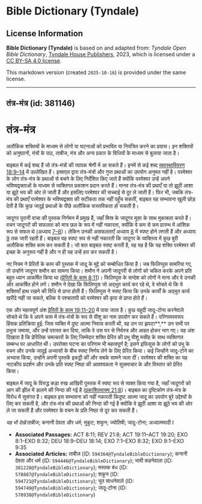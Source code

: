# Bible Dictionary (Tyndale)

## License Information

**Bible Dictionary (Tyndale)** is based on and adapted from: _Tyndale Open Bible Dictionary_, [Tyndale House Publishers](https://tyndaleopenresources.com/), 2023, which is licensed under a [CC BY-SA 4.0 license](https://creativecommons.org/licenses/by-sa/4.0/legalcode.en).

This markdown version (created `2025-10-16`) is provided under the same license.



--------------------------------

## तंत्र-मंत्र (id: 381146)

तंत्र\-मंत्र
============

अलौकिक शक्तियों के माध्यम से लोगों या घटनाओं को प्रभावित या नियंत्रित करने का प्रयास। इन शक्तियों को अनुष्ठानों, मंत्रों के पाठ, ताबीज, मंत्र और अन्य प्रकार के विधियों के माध्यम से बुलाया जाता है।

बाइबल में कई शब्द हैं जो तंत्र\-मंत्रों की व्यापक श्रेणी में आ सकते हैं। इनमें से कई शब्द [व्यवस्थाविवरण 18:9–14](https://ref.ly/Deut18:9-Deut18:14) में उल्लेखित हैं। इस्राएल द्वारा तंत्र\-मंत्रों और गुप्त प्रथाओं का उपयोग अनुमत नहीं है। परमेश्वर के लोग तंत्र\-मंत्र के प्रथाओं से बचने के लिए निर्देशित किए जाते हैं क्योंकि परमेश्वर उन्हें अपने भविष्यद्वक्ताओं के माध्यम से व्यक्तिगत प्रकाशन प्रदान करते हैं। मानव तंत्र\-मंत्र की प्रथाएँ या तो झूठी आशा या झूठे भय की ओर ले जाती हैं और इसलिए परमेश्वर की सच्चाई से दूर ले जाती हैं। फिर भी, जबकि तंत्र\-मंत्र की प्रथाएँ परमेश्वर के भविष्यद्वक्ता की सटीकता तक नहीं पहुँच सकतीं, बाइबल यह सम्भावना खुली छोड़ देती है कि कुछ जादुई प्रथाओं के पीछे अलौकिक वास्तविकता हो सकती है।

जादूगर पुरानी वाचा की पुस्तक निर्गमन में प्रमुख हैं, जहाँ मिस्र के जादूगर मूसा के साथ मुकाबला करते हैं। वचन जादूगरों की सफलता को मात्र छल के रूप में नहीं नकारता, क्योंकि वे कम से कम प्रारम्भ में आंशिक रूप से सफल थे (अध्याय [7–8](https://ref.ly/Exod7:1-Exod8:32))। लेकिन उनकी असफलताएँ अध्याय [8](https://ref.ly/Exod8:1-Exod8:32) में स्पष्ट होने लगती हैं और अध्याय [9](https://ref.ly/Exod9:1-Exod9:35) तक जारी रहती हैं। बाइबल यह स्पष्ट रूप से नहीं नकारती कि जादूगर के व्यक्तित्व में कुछ बुरी अलौकिक शक्ति काम कर सकती है। जो बात बाइबल स्पष्ट करती है, वह यह है कि यह शक्ति परमेश्वर की इच्छा के अनुरूप नहीं है और न ही यह उन्हें हरा कर सकती है।

नए नियम ने प्रेरितों के काम की पुस्तक में जादू के मुद्दे को सम्बोधित किया है। जब फिलिप्पुस सामरिया गए, तो उन्होंने जादूगर शमौन का सामना किया। शमौन ने अपनी जादूगरी से लोगों को चकित करके अपने प्रति बहुत ध्यान आकर्षित किया था ([प्रेरितों के काम 8:11](https://ref.ly/Acts8:11))। फिलिप्पुस के सन्देश को लोगों ने माना और वे उनकी ओर आकर्षित होने लगे। शमौन ने देखा कि फिलिप्पुस जो अद्भुत कार्य कर रहे थे, वे सोचते थे कि ये शक्तियाँ हाथ रखने की विधि से प्राप्त होती हैं। फिलिप्पुस ने स्पष्ट किया कि उनके कार्यों के अद्भुत कार्य खरीदे नहीं जा सकते, बल्कि ये पश्चातापी को परमेश्वर की कृपा से प्राप्त होते हैं।

एक और महत्वपूर्ण अंश [प्रेरितों के काम 19:11–20](https://ref.ly/Acts19:11-Acts19:20) में पाया जाता है। कुछ यहूदी जादू\-टोना करनेवाले सोचते थे कि वे अपने काम में तंत्र\-मंत्रों के रूप से यीशु का नाम उपयोग कर सकते हैं। परिणामस्वरूप हिंसक प्रतिक्रिया हुई: जिस व्यक्ति में दुष्ट आत्मा निवास करती थी, वह उन पर झपटा**,** उन सभी पर प्रभुत्व जमाया, और उन्हें परास्त कर दिया, ताकि वे उस घर से निर्वस्त्र और आहत होकर भाग गए। यह अंश दिखाता है कि प्रेरितिक चमत्कारों के लिए जिम्मेदार शक्ति प्रेरित की प्रभु यीशु मसीह के साथ व्यक्तिगत सम्बन्ध पर आधारित थी। उपरोक्त घटना का परिणाम भी महत्वपूर्ण है; इसने इफिसुस के लोगों को प्रभु के वचन और उनके जादुई अभ्यासों के बीच स्पष्ट निर्णय लेने के लिए प्रेरित किया। कई जिन्होंने जादू\-टोने का अभ्यास किया, उन्होंने अपनी पुस्तकें इकट्ठी कीं और सबके सामने जला दीं। परमेश्वर की शक्ति का यह नाटकीय प्रदर्शन और उनके प्रति स्पष्ट निष्ठा की आवश्यकता ने सुसमाचार के और विस्तार को प्रेरित किया।

बाइबल में जादू के विरुद्ध कड़ा रुख आखिरी पुस्तक में स्पष्ट रूप से व्यक्त किया गया है, जहाँ जादूगरों को आग की झील में डालने की निन्दा की गई है ([प्रकाशितवाक्य 21:8](https://ref.ly/Rev21:8))। बाइबल का दृष्टिकोण तंत्र\-मंत्र के विरोध में सुसंगत है। बाइबल इस सम्भावना को नहीं नकारती किदुष्ट आत्मा जादू का उपयोग बुरे उद्देश्यों के लिए कर सकती है, और तंत्र\-मंत्र की प्रथाओं की निन्दा की गई है क्योंकि वे झूठी आशा या झूठे भय की ओर ले जा सकती हैं और परमेश्वर के वचन के प्रति निष्ठा से दूर कर सकती हैं।

*यह भी देखें* ताबीज; कनानी देवता और धर्म; मुकुट; शकुन; ज्योतिषी; जादू\-टोना; अध्यात्मवादी I

* **Associated Passages:** ACT 8:11; REV 21:8; ACT 19:11–ACT 19:20; EXO 8:1–EXO 8:32; DEU 18:9–DEU 18:14; EXO 7:1–EXO 8:32; EXO 9:1–EXO 9:35
* **Associated Articles:** ताबीज़ (ID: `594364@TyndaleBibleDictionary`); कनानी देवता और धर्म (ID: `594446@TyndaleBibleDictionary`); भावी कहनेवाला (ID: `381228@TyndaleBibleDictionary`); मस्तक बंध (ID: `578887@TyndaleBibleDictionary`); शकुन (ID: `594721@TyndaleBibleDictionary`); भूत साधनेवाले (ID: `594749@TyndaleBibleDictionary`); जादू-टोना (ID: `578938@TyndaleBibleDictionary`)

